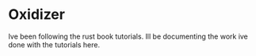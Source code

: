 # Oxidizer

Ive been following the rust book tutorials.
Ill be documenting the work ive done with the tutorials here.

